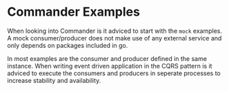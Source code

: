 # Commander Examples

When looking into Commander is it adviced to start with the `mock` examples. A mock consumer/producer does not make use of any external service and only depends on packages included in go.

In most examples are the consumer and producer defined in the same instance. When writing event driven application in the CQRS pattern is it adviced to execute the consumers and producers in seperate processes to increase stability and availability.